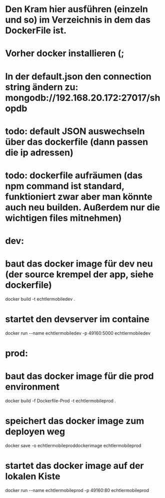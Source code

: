 # Den Kram hier ausführen (einzeln und so) im Verzeichnis in dem das DockerFile ist.
# Vorher docker installieren (;
# In der default.json den connection string ändern zu: mongodb://192.168.20.172:27017/shopdb
# todo: default JSON auswechseln über das dockerfile (dann passen die ip adressen) 
# todo: dockerfile aufräumen (das npm command ist standard, funktioniert zwar aber man könnte auch neu builden. Außerdem nur die wichtigen files mitnehmen)

# dev:
# baut das docker image für dev neu (der source krempel der app, siehe dockerfile)
docker build -t echtlermobiledev .
# startet den devserver im containe
docker run --name echtlermobiledev -p 49160:5000 echtlermobiledev

# prod:
# baut das docker image für die prod environment
docker build -f Dockerfile-Prod -t echtlermobileprod .
# speichert das docker image zum deployen weg
docker save -o echtlermobileproddockerimage echtlermobileprod
# startet das docker image auf der lokalen Kiste
docker run --name echtlermobileprod -p 49160:80 echtlermobileprod